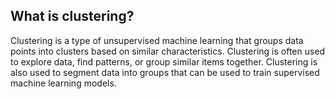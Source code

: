 ## What is clustering?
Clustering is a type of unsupervised machine learning that groups data points into clusters based on similar characteristics. Clustering is often used to explore data, find patterns, or group similar items together. Clustering is also used to segment data into groups that can be used to train supervised machine learning models.
